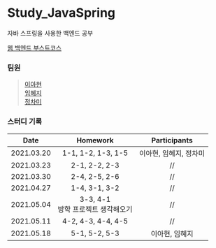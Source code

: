 # Study_JavaSpring
자바 스프링을 사용한 백엔드 공부

[웹 백엔드 부스트코스](https://www.boostcourse.org/web326)

### 팀원
> [이아현](https://github.com/LAH1203/Study_JavaSpring/tree/main/lah1203)<br>
> [임혜지](https://github.com/LAH1203/Study_JavaSpring/tree/main/hyeji1221)<br>
> [정차미](https://github.com/LAH1203/Study_JavaSpring/tree/main/lasilla20CHAMI)

### 스터디 기록
| Date | Homework | Participants |
| --- | :---: | :---: |
| 2021.03.20 | 1-1, 1-2, 1-3, 1-5 | 이아현, 임혜지, 정차미 |
| 2021.03.23 | 2-1, 2-2, 2-3 | // |
| 2021.03.30 | 2-4, 2-5, 2-6 | // |
| 2021.04.27 | 1-4, 3-1, 3-2 | // |
| 2021.05.04 | 3-3, 4-1<br>방학 프로젝트 생각해오기 | // |
| 2021.05.11 | 4-2, 4-3, 4-4, 4-5 | // |
| 2021.05.18 | 5-1, 5-2, 5-3 | 이아현, 임혜지 |
